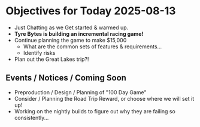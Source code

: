 # Objectives for Today 2025-08-13

- Just Chatting as we Get started & warmed up.
- **Tyre Bytes is building an incremental racing game!**
- Continue planning the game to make $15,000
  - What are the common sets of features & requirements...
  - Identify risks
- Plan out the Great Lakes trip?!

## Events / Notices / Coming Soon

- Preproduction / Design / Planning of "100 Day Game"
- Consider / Planning the Road Trip Reward, or choose where we will set it up!
- Working on the nightly builds to figure out why they are failing so consistently...

